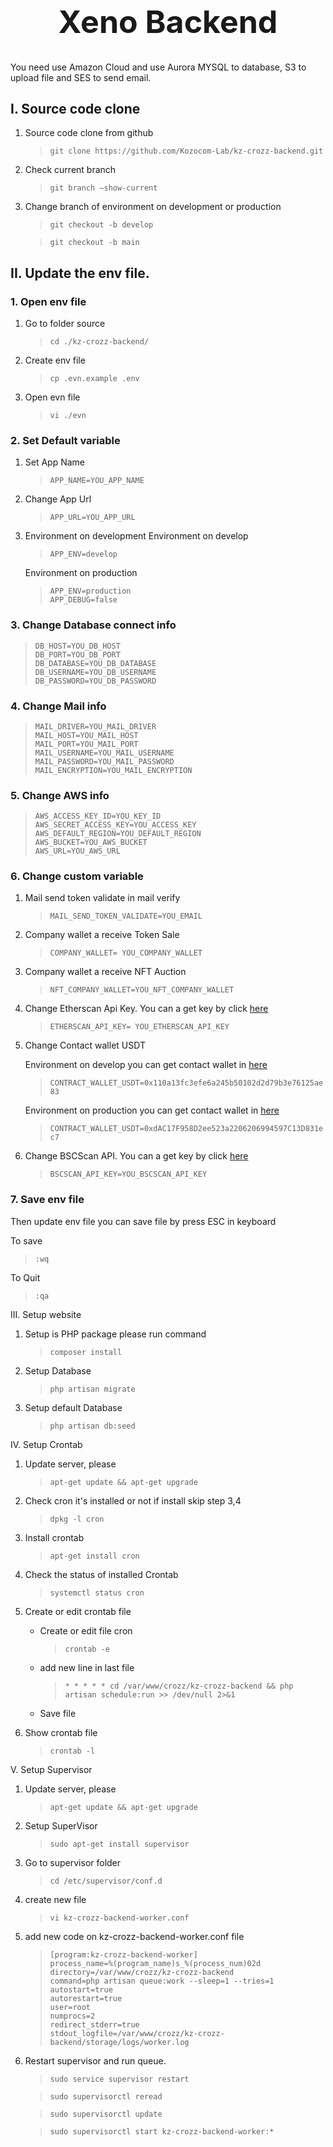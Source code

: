 <h1 align="center" style="font-size:50px"><strong>Xeno Backend</strong></h1>

You need use Amazon Cloud and use Aurora MYSQL to database, S3 to upload file and SES to send email.

## I. Source code clone

1. Source code clone from github

    > `git clone https://github.com/Kozocom-Lab/kz-crozz-backend.git`

2. Check current branch

    > `git branch –show-current`

3. Change branch of environment on development or production

    > `git checkout -b develop`

    > `git checkout -b main`

## II. Update the env file.
### 1. Open env file
1. Go to folder source

    > `cd ./kz-crozz-backend/`

2. Create env file

    > `cp .evn.example .env`

3. Open evn file

    > `vi ./evn`

### 2. Set Default variable

1. Set App Name

    > `APP_NAME=YOU_APP_NAME`

2. Change App Url

    > `APP_URL=YOU_APP_URL`

3. Environment on development
    Environment on develop

    > `APP_ENV=develop`

    Environment on production

    > `APP_ENV=production` <br/> `APP_DEBUG=false`

### 3. Change Database connect info

> `DB_HOST=YOU_DB_HOST`<br/> `DB_PORT=YOU_DB_PORT`<br/> `DB_DATABASE=YOU_DB_DATABASE`<br/> `DB_USERNAME=YOU_DB_USERNAME`<br/> `DB_PASSWORD=YOU_DB_PASSWORD`<br/>

### 4. Change Mail info

> `MAIL_DRIVER=YOU_MAIL_DRIVER`<br/> `MAIL_HOST=YOU_MAIL_HOST` <br/> `MAIL_PORT=YOU_MAIL_PORT` <br/> `MAIL_USERNAME=YOU_MAIL_USERNAME` <br/> `MAIL_PASSWORD=YOU_MAIL_PASSWORD` <br/> `MAIL_ENCRYPTION=YOU_MAIL_ENCRYPTION`

### 5. Change AWS info

> `AWS_ACCESS_KEY_ID=YOU_KEY_ID` <br/> `AWS_SECRET_ACCESS_KEY=YOU_ACCESS_KEY` `AWS_DEFAULT_REGION=YOU_DEFAULT_REGION`<br/> `AWS_BUCKET=YOU_AWS_BUCKET` <br/> `AWS_URL=YOU_AWS_URL`

### 6. Change custom variable

1. Mail send token validate in mail verify

    > `MAIL_SEND_TOKEN_VALIDATE=YOU_EMAIL`

2. Company wallet a receive Token Sale

    > `COMPANY_WALLET= YOU_COMPANY_WALLET`

3. Company wallet a receive NFT Auction

    > `NFT_COMPANY_WALLET=YOU_NFT_COMPANY_WALLET`

4. Change Etherscan Api Key. You can a get key by click [here](https://docs.etherscan.io/getting-started/viewing-api-usage-statistics)

    > `ETHERSCAN_API_KEY= YOU_ETHERSCAN_API_KEY`
5. Change Contact wallet USDT
 
    Environment on develop you can get contact wallet in [here](https://ropsten.etherscan.io/token/0x110a13fc3efe6a245b50102d2d79b3e76125ae83)
    > `CONTRACT_WALLET_USDT=0x110a13fc3efe6a245b50102d2d79b3e76125ae83`
    
    Environment on production you can get contact wallet in [here](https://etherscan.io/token/0xdac17f958d2ee523a2206206994597c13d831ec7)
    > `CONTRACT_WALLET_USDT=0xdAC17F958D2ee523a2206206994597C13D831ec7`
6. Change BSCScan API. You can a get key by click [here](https://docs.bscscan.com/getting-started/viewing-api-usage-statistics)
    > `BSCSCAN_API_KEY=YOU_BSCSCAN_API_KEY`

### 7. Save env file
Then update env file you can save file by press ESC in keyboard

To save

> `:wq`

To Quit

> `:qa`

III. Setup website

1.  Setup is PHP package please run command

    > `composer install`

2. Setup Database

    > `php artisan migrate`

3. Setup default Database

    > `php artisan db:seed`

IV. Setup Crontab

1. Update server, please

    > `apt-get update && apt-get upgrade`

2. Check cron it's installed or not if install skip step 3,4
    > `dpkg -l cron`
3. Install crontab
    > `apt-get install cron`
4. Check the status of installed Crontab
    > `systemctl status cron`
5. Create or edit crontab file
    - Create or edit file cron
        > `crontab -e`
    - add new line in last file
        > `* * * * * cd /var/www/crozz/kz-crozz-backend && php artisan schedule:run >> /dev/null 2>&1`
    - Save file 
6. Show crontab file
    > `crontab -l`

V. Setup Supervisor

1. Update server, please
    > `apt-get update && apt-get upgrade`
2. Setup SuperVisor
    > `sudo apt-get install supervisor`
3. Go to supervisor folder
    > `cd /etc/supervisor/conf.d`
4. create new file
    > `vi kz-crozz-backend-worker.conf`
5. add new code on kz-crozz-backend-worker.conf file 
    > `[program:kz-crozz-backend-worker]`<br/>
`process_name=%(program_name)s_%(process_num)02d`<br/>
`directory=/var/www/crozz/kz-crozz-backend`<br/>
`command=php artisan queue:work --sleep=1 --tries=1`<br/>
`autostart=true`<br/>
`autorestart=true`<br/>
`user=root`<br/>
`numprocs=2`<br/>
`redirect_stderr=true`<br/>
`stdout_logfile=/var/www/crozz/kz-crozz-backend/storage/logs/worker.log`

6. Restart supervisor and run queue.

    > `sudo service supervisor restart`

    > `sudo supervisorctl reread`

    > `sudo supervisorctl update`

    > `sudo supervisorctl start kz-crozz-backend-worker:*`
